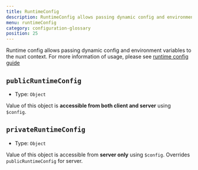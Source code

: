 ```yaml
---
title: RuntimeConfig
description: RuntimeConfig allows passing dynamic config and environment variables to the nuxt context
menu: runtimeConfig
category: configuration-glossary
position: 25
---
```


Runtime config allows passing dynamic config and environment variables to the nuxt context. For more information of usage, please see [runtime config guide](/docs/2.x/directory-structure/nuxt-config#runtimeconfig)

## `publicRuntimeConfig`

- Type: `Object`

Value of this object is **accessible from both client and server** using `$config`.

## `privateRuntimeConfig`

- Type: `Object`

Value of this object is accessible from **server only** using `$config`. Overrides `publicRuntimeConfig` for server.
